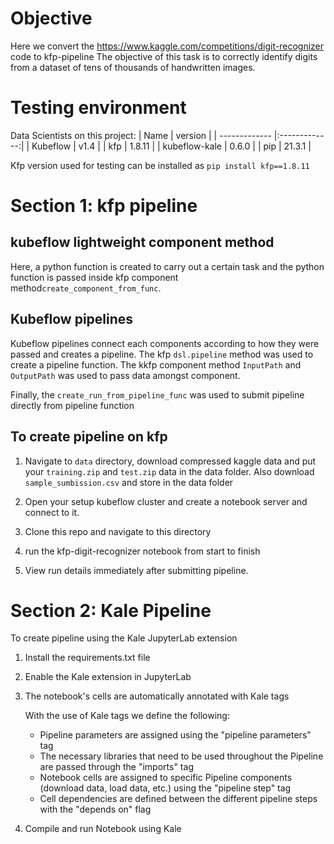 # Objective
Here we convert the https://www.kaggle.com/competitions/digit-recognizer code to kfp-pipeline 
The objective of this task is to correctly identify digits from a dataset of tens of thousands of handwritten images.

# Testing environment
Data Scientists on this project:
| Name        | version           | 
| ------------- |:-------------:|
| Kubeflow      | v1.4   |
| kfp           | 1.8.11 |
| kubeflow-kale | 0.6.0  |
| pip           | 21.3.1 |


Kfp version used for testing can be installed as `pip install kfp==1.8.11`  

# Section 1: kfp pipeline

## kubeflow lightweight component method
Here, a python function is created to carry out a certain task and the python function is passed inside kfp component method`create_component_from_func`. 


## Kubeflow pipelines
Kubeflow pipelines connect each components according to how they were passed and creates a pipeline. The kfp `dsl.pipeline` method was used to create a pipeline function. The kkfp component method `InputPath` and `OutputPath` was used to pass data amongst component. 

Finally, the  `create_run_from_pipeline_func` was used to submit pipeline directly from pipeline function

## To create pipeline on kfp
1. Navigate to `data` directory, download compressed kaggle data and put your `training.zip` and `test.zip` data in the data folder.
   Also download `sample_sumbission.csv` and store in the data folder 
   
2. Open your setup kubeflow cluster and create a notebook server and connect to it.

3. Clone this repo and navigate to this directory

4. run the kfp-digit-recognizer notebook from start to finish

5. View run details immediately after submitting pipeline.


# Section 2: Kale Pipeline

To create pipeline using the Kale JupyterLab extension

1. Install the requirements.txt file

2. Enable the Kale extension in JupyterLab

3. The notebook's cells are automatically annotated with Kale tags

   With the use of Kale tags we define the following:

   * Pipeline parameters are assigned using the "pipeline parameters" tag
   * The necessary libraries that need to be used throughout the Pipeline are passed through the "imports" tag
   * Notebook cells are assigned to specific Pipeline components (download data, load data, etc.) using the "pipeline step" tag
   * Cell dependencies are defined between the different pipeline steps with the "depends on" flag

4. Compile and run Notebook using Kale
